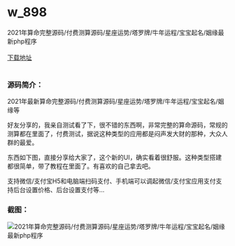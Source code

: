 # w_898
2021年算命完整源码/付费测算源码/星座运势/塔罗牌/牛年运程/宝宝起名/姻缘最新php程序
<br/></br>
[下载地址](https://www.uuid2.com/898.html "下载地址")
<br/></br>
<h3>源码简介：</h3>
<p>2021年最新算命完整源码/付费测算源码/星座运势/塔罗牌/牛年运程/宝宝起名/姻缘等<p>
<p>好友分享的，我亲自测试看了下，很不错的东西啊，非常完整的算命源码，常规的测算都在里面了，付费测试，据说这种类型的应用都是闷声发大财的那种，大众人群的最爱。<p>
<p>东西如下图，直接分享给大家了，这个新的UI，确实看着很舒服。这种类型搭建都很简单，带了教程在里面了。有喜欢的自己拿去吧。<p>
<p>支持微信/支付宝H5和电脑端扫码支付、手机端可以调起微信/支付宝应用支付支持后台设置价格、后台设置支付等...<p>
<h3>截图：</h3>
<img src="https://www.uuid2.com/wp-content/uploads/img/202105/1b98445138.jpg" alt="2021年算命完整源码/付费测算源码/星座运势/塔罗牌/牛年运程/宝宝起名/姻缘最新php程序">
